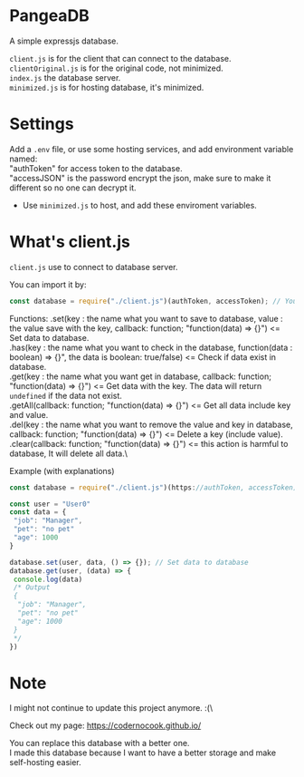 # PangeaDB
 A simple expressjs database.

`client.js` is for the client that can connect to the database.\
`clientOriginal.js` is for the original code, not minimized.\
`index.js` the database server.\
`minimized.js` is for hosting database, it's minimized.

# Settings
Add a `.env` file, or use some hosting services, and add environment variable named:\
"authToken" for access token to the database.\
"accessJSON" is the password encrypt the json, make sure to make it different so no one can decrypt it.

- Use `minimized.js` to host, and add these enviroment variables.

# What's client.js
`client.js` use to connect to database server.

You can import it by:
```js
const database = require("./client.js")(authToken, accessToken); // You can change the name like how you name it.
```

Functions:
.set(key : the name what you want to save to database, value : the value save with the key, callback: function; "function(data) => {}") <= Set data to database.\
.has(key : the name what you want to check in the database, function(data : boolean) => {}", the data is boolean: true/false) <= Check if data exist in database.\
.get(key : the name what you want get in database, callback: function; "function(data) => {}") <= Get data with the key. The data will return `undefined` if the data not exist.\
.getAll(callback: function; "function(data) => {}") <= Get all data include key and value.\
.del(key : the name what you want to remove the value and key in database, callback: function; "function(data) => {}") <= Delete a key (include value).\
.clear(callback: function; "function(data) => {}") <= this action is harmful to database, It will delete all data.\

Example (with explanations)
```js
const database = require("./client.js")(https://authToken, accessToken); // You can change the name like how you name it.

const user = "User0"
const data = {
 "job": "Manager",
 "pet": "no pet"
 "age": 1000
}

database.set(user, data, () => {}); // Set data to database
database.get(user, (data) => {
 console.log(data)
 /* Output
 {
  "job": "Manager",
  "pet": "no pet"
  "age": 1000
 }
 */
})
```

# Note
I might not continue to update this project anymore. :(\

Check out my page: https://codernocook.github.io/

You can replace this database with a better one.\
I made this database because I want to have a better storage and make self-hosting easier.
